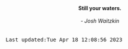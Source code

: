 
<div align="center"><b><span>Still your waters.</span></b><br><br><i> - Josh Waitzkin</i></div>
<br><br><kbd>Last updated:Tue Apr 18 12:08:56 2023</kbd>
